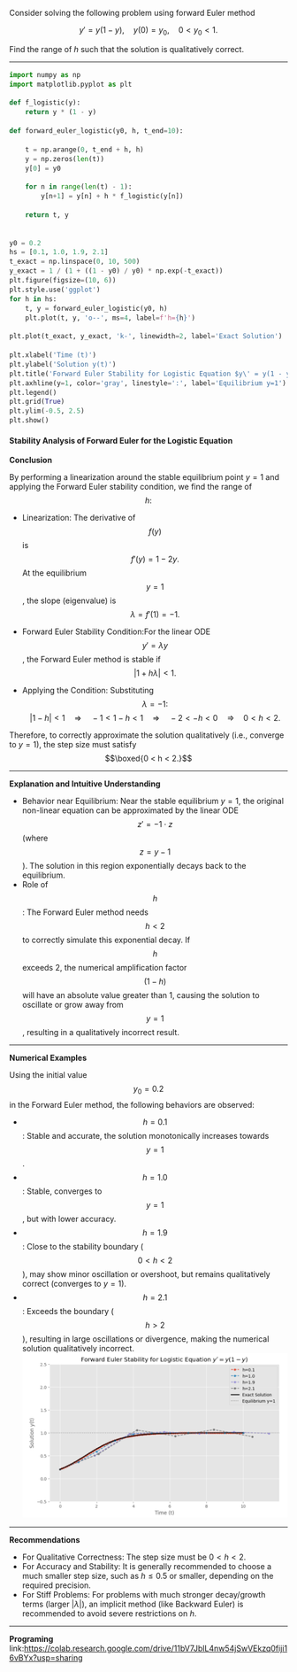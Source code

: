 Consider solving the following problem using forward Euler method

$$y' = y(1 - y), \quad y(0) = y_0, \quad 0 < y_0 < 1.$$

Find the range of $h$ such that the solution is qualitatively correct.

---
```python
import numpy as np
import matplotlib.pyplot as plt

def f_logistic(y):
    return y * (1 - y)

def forward_euler_logistic(y0, h, t_end=10):

    t = np.arange(0, t_end + h, h)
    y = np.zeros(len(t))
    y[0] = y0
    
    for n in range(len(t) - 1):
        y[n+1] = y[n] + h * f_logistic(y[n])
    
    return t, y


y0 = 0.2
hs = [0.1, 1.0, 1.9, 2.1] 
t_exact = np.linspace(0, 10, 500)
y_exact = 1 / (1 + ((1 - y0) / y0) * np.exp(-t_exact))
plt.figure(figsize=(10, 6))
plt.style.use('ggplot')
for h in hs:
    t, y = forward_euler_logistic(y0, h)
    plt.plot(t, y, 'o--', ms=4, label=f'h={h}')

plt.plot(t_exact, y_exact, 'k-', linewidth=2, label='Exact Solution')

plt.xlabel('Time (t)')
plt.ylabel('Solution y(t)')
plt.title('Forward Euler Stability for Logistic Equation $y\' = y(1 - y)$')
plt.axhline(y=1, color='gray', linestyle=':', label='Equilibrium y=1')
plt.legend()
plt.grid(True)
plt.ylim(-0.5, 2.5) 
plt.show()
```
#### Stability Analysis of Forward Euler for the Logistic Equation



**Conclusion**

By performing a linearization around the stable equilibrium point $y=1$ and applying the Forward Euler stability condition, we find the range of $$h:$$

* Linearization: The derivative of $$f(y)$$ is $$f'(y) = 1 - 2y.$$
    At the equilibrium $$y=1$$ , the slope (eigenvalue) is $$\lambda = f'(1) = -1.$$

* Forward Euler Stability Condition:For the linear ODE $$y'=\lambda y$$ , the Forward Euler method is stable if
    $$|1 + h\lambda| < 1.$$

* Applying the Condition: Substituting $$\lambda = -1:$$
    $$|1 - h| < 1 \quad\Rightarrow\quad -1 < 1 - h < 1 \quad\Rightarrow\quad -2 < -h < 0 \quad\Rightarrow\quad 0 < h < 2.$$

Therefore, to correctly approximate the solution qualitatively (i.e., converge to $y=1$), the step size must satisfy
$$\boxed{0 < h < 2.}$$

---

**Explanation and Intuitive Understanding**

* Behavior near Equilibrium: Near the stable equilibrium $y=1$, the original non-linear equation can be approximated by the linear ODE $$z' = -1\cdot z$$ (where $$z=y-1$$). The solution in this region exponentially decays back to the equilibrium.
* Role of $$h$$: The Forward Euler method needs $$h < 2$$ to correctly simulate this exponential decay. If $$h$$ exceeds 2, the numerical amplification factor $$(1-h)$$ will have an absolute value greater than 1, causing the solution to oscillate or grow away from $$y=1$$, resulting in a qualitatively incorrect result.

---

**Numerical Examples**

Using the initial value $$y_0=0.2$$ in the Forward Euler method, the following behaviors are observed:

* $$h=0.1$$: Stable and accurate, the solution monotonically increases towards $$y=1$$.
* $$h=1.0$$: Stable, converges to $$y=1$$, but with lower accuracy.
* $$h=1.9$$: Close to the stability boundary ($$0<h<2$$), may show minor oscillation or overshoot, but remains qualitatively correct (converges to $y=1$).
* $$h=2.1$$: Exceeds the boundary ($$h>2$$), resulting in large oscillations or divergence, making the numerical solution qualitatively incorrect.
![Forward Euler Stability for Logistic Equation y'=y(1-y) showing h=2.1 diverging while h<2 remains stable.](圖三.jpg)

---

**Recommendations**

* For Qualitative Correctness: The step size must be $0 < h < 2$.
* For Accuracy and Stability: It is generally recommended to choose a much smaller step size, such as $h \le 0.5$ or smaller, depending on the required precision.
* For Stiff Problems: For problems with much stronger decay/growth terms (larger $|\lambda|$), an implicit method (like Backward Euler) is recommended to avoid severe restrictions on $h$.

---
**Programing**
link:https://colab.research.google.com/drive/11bV7JblL4nw54jSwVEkzq0fiji16vBYx?usp=sharing
